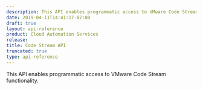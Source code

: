 ```yaml
---
description: This API enables programmatic access to VMware Code Stream functionality.
date: 2019-04-11T14:41:17-07:00
draft: true
layout: api-reference
product: Cloud Automation Services
release:
title: Code Stream API
truncated: true
type: api-reference
---
```

This API enables programmatic access to VMware Code Stream functionality.
